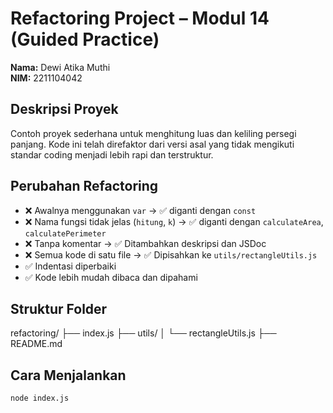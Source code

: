# Refactoring Project – Modul 14 (Guided Practice)

**Nama:** Dewi Atika Muthi  
**NIM:** 2211104042

## Deskripsi Proyek
Contoh proyek sederhana untuk menghitung luas dan keliling persegi panjang. Kode ini telah direfaktor dari versi asal yang tidak mengikuti standar coding menjadi lebih rapi dan terstruktur.

## Perubahan Refactoring

- ❌ Awalnya menggunakan `var` → ✅ diganti dengan `const`
- ❌ Nama fungsi tidak jelas (`hitung`, `k`) → ✅ diganti dengan `calculateArea`, `calculatePerimeter`
- ❌ Tanpa komentar → ✅ Ditambahkan deskripsi dan JSDoc
- ❌ Semua kode di satu file → ✅ Dipisahkan ke `utils/rectangleUtils.js`
- ✅ Indentasi diperbaiki
- ✅ Kode lebih mudah dibaca dan dipahami

## Struktur Folder

refactoring/
├── index.js
├── utils/
│ └── rectangleUtils.js
├── README.md


## Cara Menjalankan

```bash
node index.js
